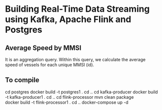 # Building Real-Time Data Streaming using Kafka, Apache Flink and Postgres

## Average Speed by MMSI
It is an aggregation query. Within this query, we calculate the average speed of vessels for each unique MMSI (id).



## To compile
cd postgres
docker build -t postgres1 .
cd ..
cd kafka-producer
docker build -t kafka-producer1 .
cd ..
cd flink-processor
mvn clean package  
docker build -t flink-processor1 .
cd ..
docker-compose up -d 